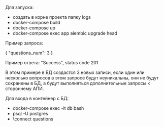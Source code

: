 Для запуска:
 - создать в корне проекта папку logs
 - docker-compose build
 - docker-compose up 
 - docker-compose exec app alembic upgrade head

Пример запроса:

{
  "questions_num": 3
}

Пример ответа:
"Success", status code 201

В этом примере в БД создастся 3 новых записи, если один или несколько вопросов в этом запросе
будут неуникальны, они не будут сохранены в БД, а будут выполняться дополнительные запросы к стороннему АПИ.


Для входа в контейнер с БД:
 - docker-compose exec -it db bash
 - psql -U postgres
 - \connect questions